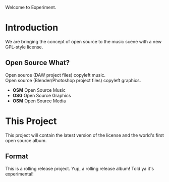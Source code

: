 Welcome to Experiment.

# Introduction
We are bringing the concept of open source to the music scene with a new GPL-style license.

## Open Source What?
Open source (DAW project files) copyleft music.  
Open source (Blender/Photoshop project files) copyleft graphics.

- **OSM** Open Source Music
- **OSG** Open Source Graphics
- **OSM** Open Source Media

# This Project
This project will contain the latest version of the license and the world's first open source album. 

## Format
This is a rolling release project. Yup, a rolling release album! Told ya it's experimental!